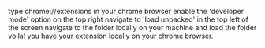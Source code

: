 type chrome://extensions in your chrome browser
enable the 'developer mode' option on the top right
navigate to 'load unpacked' in the top left of the screen
navigate to the folder locally on your machine and load the folder 
voila! you have your extension locally on your chrome browser.
